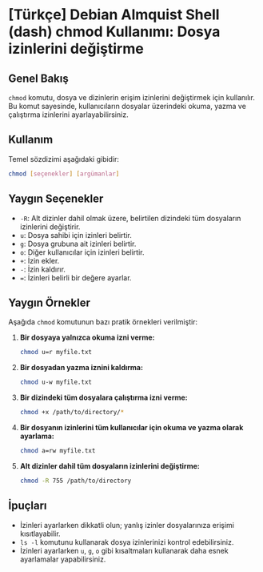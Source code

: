 # [Türkçe] Debian Almquist Shell (dash) chmod Kullanımı: Dosya izinlerini değiştirme

## Genel Bakış
`chmod` komutu, dosya ve dizinlerin erişim izinlerini değiştirmek için kullanılır. Bu komut sayesinde, kullanıcıların dosyalar üzerindeki okuma, yazma ve çalıştırma izinlerini ayarlayabilirsiniz.

## Kullanım
Temel sözdizimi aşağıdaki gibidir:
```bash
chmod [seçenekler] [argümanlar]
```

## Yaygın Seçenekler
- `-R`: Alt dizinler dahil olmak üzere, belirtilen dizindeki tüm dosyaların izinlerini değiştirir.
- `u`: Dosya sahibi için izinleri belirtir.
- `g`: Dosya grubuna ait izinleri belirtir.
- `o`: Diğer kullanıcılar için izinleri belirtir.
- `+`: İzin ekler.
- `-`: İzin kaldırır.
- `=`: İzinleri belirli bir değere ayarlar.

## Yaygın Örnekler
Aşağıda `chmod` komutunun bazı pratik örnekleri verilmiştir:

1. **Bir dosyaya yalnızca okuma izni verme:**
   ```bash
   chmod u=r myfile.txt
   ```

2. **Bir dosyadan yazma iznini kaldırma:**
   ```bash
   chmod u-w myfile.txt
   ```

3. **Bir dizindeki tüm dosyalara çalıştırma izni verme:**
   ```bash
   chmod +x /path/to/directory/*
   ```

4. **Bir dosyanın izinlerini tüm kullanıcılar için okuma ve yazma olarak ayarlama:**
   ```bash
   chmod a=rw myfile.txt
   ```

5. **Alt dizinler dahil tüm dosyaların izinlerini değiştirme:**
   ```bash
   chmod -R 755 /path/to/directory
   ```

## İpuçları
- İzinleri ayarlarken dikkatli olun; yanlış izinler dosyalarınıza erişimi kısıtlayabilir.
- `ls -l` komutunu kullanarak dosya izinlerinizi kontrol edebilirsiniz.
- İzinleri ayarlarken `u`, `g`, `o` gibi kısaltmaları kullanarak daha esnek ayarlamalar yapabilirsiniz.